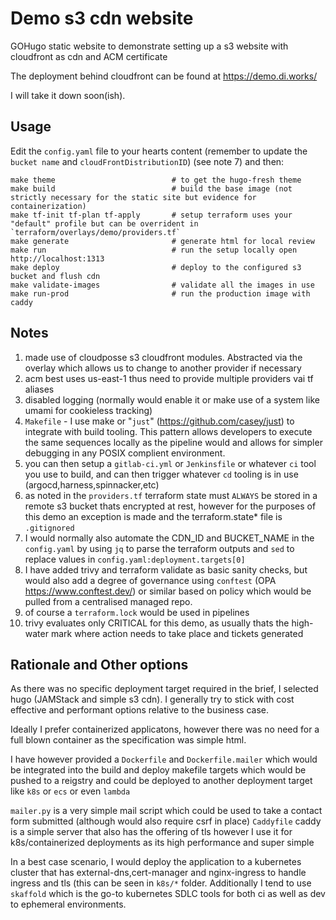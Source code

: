 # Demo s3 cdn website

GOHugo static website to demonstrate setting up a s3 website with cloudfront as cdn and ACM certificate

The deployment behind cloudfront can be found at https://demo.di.works/

I will take it down soon(ish).

## Usage

Edit the `config.yaml` file to your hearts content (remember to update the `bucket name` and `cloudFrontDistributionID`) (see note 7) and then:

```
make theme                          # to get the hugo-fresh theme
make build                          # build the base image (not strictly necessary for the static site but evidence for containerization)
make tf-init tf-plan tf-apply       # setup terraform uses your "default" profile but can be overrident in `terraform/overlays/demo/providers.tf`
make generate                       # generate html for local review
make run                            # run the setup locally open http://localhost:1313
make deploy                         # deploy to the configured s3 bucket and flush cdn
make validate-images                # validate all the images in use
make run-prod                       # run the production image with caddy
```

## Notes

1. made use of cloudposse s3 cloudfront modules. Abstracted via the overlay which allows us to change to another provider if necessary
2. acm best uses us-east-1 thus need to provide multiple providers vai tf aliases
3. disabled logging (normally would enable it or make use of a system like umami for cookieless tracking)
4. `Makefile` - I use make or "`just`" (https://github.com/casey/just) to integrate with build tooling. This pattern allows developers to execute the same sequences locally as the pipeline would and allows for simpler debugging in any POSIX complient environment.
5. you can then setup a `gitlab-ci.yml` or `Jenkinsfile` or whatever `ci` tool you use to build, and can then trigger whatever `cd` tooling is in use (argocd,harness,spinnacker,etc)
6. as noted in the `providers.tf` terraform state must `ALWAYS` be stored in a remote s3 bucket thats encrypted at rest, however for the purposes of this demo an exception is made and the terraform.state* file is `.gitignored`
7. I would normally also automate the CDN_ID and BUCKET_NAME in the `config.yaml` by using `jq` to parse the terraform outputs and `sed` to replace values in `config.yaml:deployment.targets[0]`
8. I have added trivy and terraform validate as basic sanity checks, but would also add a degree of governance using `conftest` (OPA https://www.conftest.dev/) or similar based on policy which would be pulled from a centralised managed repo.
9. of course a `terraform.lock` would be used in pipelines
10. trivy evaluates only CRITICAL for this demo, as usually thats the high-water mark where action needs to take place and tickets generated

## Rationale and Other options

As there was no specific deployment target required in the brief, I selected hugo (JAMStack and simple s3 cdn). I generally try to stick with cost effective and performant options relative to the business case.

Ideally I prefer containerized applicatons, however there was no need for a full blown container as the specification was simple html.

I have however provided a `Dockerfile` and `Dockerfile.mailer` which would be integrated into the build and deploy makefile targets which would be pushed to a reigstry
and could be deployed to another deployment target like `k8s` or `ecs` or even `lambda`

`mailer.py` is a very simple mail script which could be used to take a contact form submitted (although would also require csrf in place)
`Caddyfile` caddy is a simple server that also has the offering of tls however I use it for k8s/containerized deployments as its high performance and super simple

In a best case scenario, I would deploy the application to a kubernetes cluster that has external-dns,cert-manager and nginx-ingress to handle ingress and tls (this can be seen in `k8s/*` folder.
Additionally I tend to use `skaffold` which is the go-to kubernetes SDLC tools for both ci as well as dev to ephemeral environments.
